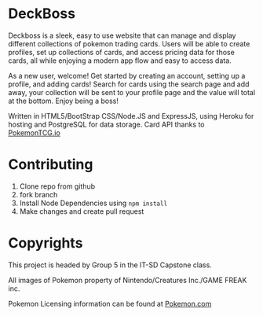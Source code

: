 # DeckBoss

Deckboss is a sleek, easy to use website that can manage and display different collections of pokemon trading cards. Users will be able to create profiles, set up collections of cards, and access pricing data for those cards, all while enjoying a modern app flow and easy to access data. 

As a new user, welcome! Get started by creating an account, setting up a profile, and adding cards! Search for cards using the search page and add away, your collection will be sent to your profile page and the value will total at the bottom. Enjoy being a boss!

Written in HTML5/BootStrap CSS/Node.JS and ExpressJS, using Heroku for hosting and PostgreSQL for data storage. Card API thanks to [PokemonTCG.io](https://pokemontcg.io/)

# Contributing


  1. Clone repo from github
  2. fork branch 
  3. Install Node Dependencies using `npm install`
  4. Make changes and create pull request


# Copyrights

This project is headed by Group 5 in the IT-SD Capstone class.

All images of Pokemon property of Nintendo/Creatures Inc./GAME FREAK inc.

Pokemon Licensing information can be found at [Pokemon.com](https://www.pokemon.com/us/legal/)
